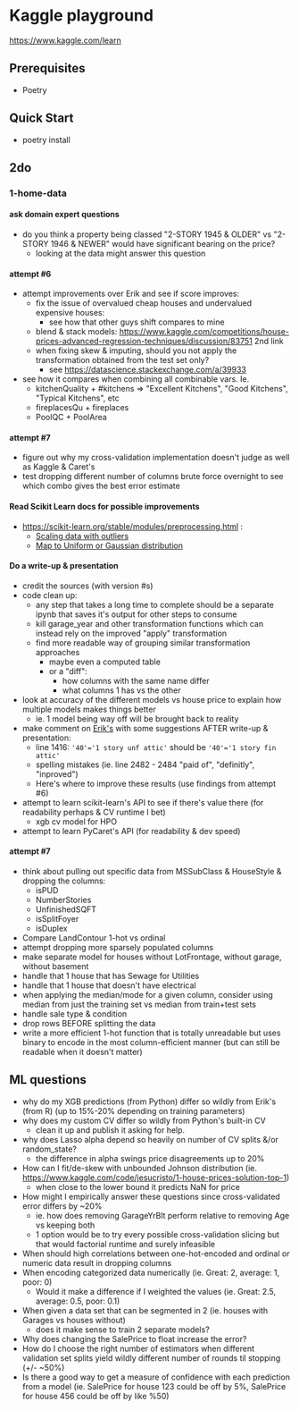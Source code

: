 # Kaggle playground

https://www.kaggle.com/learn

## Prerequisites

- Poetry

## Quick Start

- poetry install

## 2do

### 1-home-data

#### ask domain expert questions

- do you think a property being classed "2-STORY 1945 & OLDER" vs "2-STORY 1946 & NEWER" would have significant bearing on the price?
  - looking at the data might answer this question

#### attempt #6

- attempt improvements over Erik and see if score improves:
  - fix the issue of overvalued cheap houses and undervalued expensive houses:
    - see how that other guys shift compares to mine
  - blend & stack models: https://www.kaggle.com/competitions/house-prices-advanced-regression-techniques/discussion/83751 2nd link
  - when fixing skew & imputing, should you not apply the transformation obtained from the test set only?
    - see https://datascience.stackexchange.com/a/39933
- see how it compares when combining all combinable vars.  Ie.
  - kitchenQuality + #kitchens => "Excellent Kitchens", "Good Kitchens", "Typical Kitchens", etc
  - fireplacesQu + fireplaces
  - PoolQC + PoolArea

#### attempt #7

- figure out why my cross-validation implementation doesn't judge as well as Kaggle & Caret's
- test dropping different number of columns brute force overnight to see which combo gives the best error estimate

#### Read Scikit Learn docs for possible improvements

- https://scikit-learn.org/stable/modules/preprocessing.html :
  - [Scaling data with outliers](https://scikit-learn.org/stable/modules/preprocessing.html#scaling-data-with-outliers)
  - [Map to Uniform or Gaussian distribution](https://scikit-learn.org/stable/modules/preprocessing.html#non-linear-transformation)

#### Do a write-up & presentation

- credit the sources (with version #s)
- code clean up:
  - any step that takes a long time to complete should be a separate ipynb that saves it's output for other steps to consume
  - kill garage_year and other transformation functions which can instead rely on the improved "apply" transformation
  - find more readable way of grouping similar transformation approaches
    - maybe even a computed table
    - or a "diff":
      - how columns with the same name differ
      - what columns 1 has vs the other
- look at accuracy of the different models vs house price to explain how multiple models makes things better
  - ie. 1 model being way off will be brought back to reality 
- make comment on [Erik's](https://www.kaggle.com/code/erikbruin/house-prices-lasso-xgboost-and-a-detailed-eda) with some suggestions AFTER write-up & presentation:
  - line 1416: `'40'='1 story unf attic'` should be `'40'='1 story fin attic'`
  - spelling mistakes (ie. line 2482 - 2484 "paid of", "definitly", "inproved")
  - Here's where to improve these results (use findings from attempt #6)
- attempt to learn scikit-learn's API to see if there's value there (for readability perhaps & CV runtime I bet)
  - xgb cv model for HPO
- attempt to learn PyCaret's API (for readability & dev speed)

#### attempt #7

- think about pulling out specific data from MSSubClass & HouseStyle & dropping the columns:
  - isPUD
  - NumberStories
  - UnfinishedSQFT
  - isSplitFoyer
  - isDuplex
- Compare LandContour 1-hot vs ordinal
- attempt dropping more sparsely populated columns
- make separate model for houses without LotFrontage, without garage, without basement
- handle that 1 house that has Sewage for Utilities
- handle that 1 house that doesn't have electrical
- when applying the median/mode for a given column, consider using median from just the training set vs median from train+test sets
- handle sale type & condition
- drop rows BEFORE splitting the data
- write a more efficient 1-hot function that is totally unreadable but uses binary to encode in the most column-efficient manner (but can still be readable when it doesn't matter) 

## ML questions

- why do my XGB predictions (from Python) differ so wildly from Erik's (from R) (up to 15%-20% depending on training parameters)
- why does my custom CV differ so wildly from Python's built-in CV
  - clean it up and publish it asking for help.
- why does Lasso alpha depend so heavily on number of CV splits &/or random_state?
  - the difference in alpha swings price disagreements up to 20%
- How can I fit/de-skew with unbounded Johnson distribution (ie. https://www.kaggle.com/code/jesucristo/1-house-prices-solution-top-1)
  - when close to the lower bound it predicts NaN for price
- How might I empirically answer these questions since cross-validated error differs by ~20%
  - ie. how does removing GarageYrBlt perform relative to removing Age vs keeping both
  - 1 option would be to try every possible cross-validation slicing but that would factorial runtime and surely infeasible
- When should high correlations between one-hot-encoded and ordinal or numeric data result in dropping columns
- When encoding categorized data numerically (ie. Great: 2, average: 1, poor: 0)
  - Would it make a difference if I weighted the values (ie. Great: 2.5, average: 0.5, poor: 0.1)
- When given a data set that can be segmented in 2 (ie. houses with Garages vs houses without)
  - does it make sense to train 2 separate models?
- Why does changing the SalePrice to float increase the error?
- How do I choose the right number of estimators when different validation set splits yield wildly different number of rounds til stopping (+/- ~50%)
- Is there a good way to get a measure of confidence with each prediction from a model (ie. SalePrice for house 123 could be off by 5%, SalePrice for house 456 could be off by like %50)
